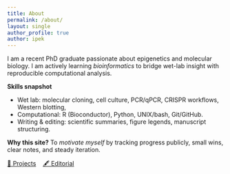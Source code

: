 ```yaml
---
title: About
permalink: /about/
layout: single
author_profile: true
author: ipek
---
```


I am a recent PhD graduate passionate about epigenetics and molecular biology. I am actively learning *bioinformatics* to bridge wet-lab insight with reproducible computational analysis.

**Skills snapshot**  
- Wet lab: molecular cloning, cell culture, PCR/qPCR, CRISPR workflows, Western blotting, 
- Computational: R (Bioconductor), Python, UNIX/bash, Git/GitHub.  
- Writing & editing: scientific summaries, figure legends, manuscript structuring.

**Why this site?** To *motivate myself* by tracking progress publicly, small wins, clear notes, and steady iteration.

<p>
  <a class="btn" href="/projects/">🔬 Projects</a>
  &nbsp;&nbsp;
  <a class="btn" href="/editorial/">🖋️ Editorial</a>
</p>

 
